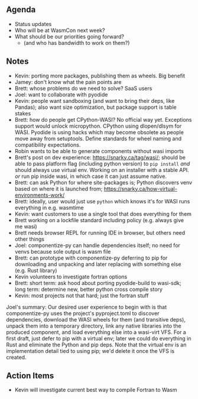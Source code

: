 ## Agenda
- Status updates
- Who will be at WasmCon next week?
- What should be our priorities going forward?
    - (and who has bandwidth to work on them?)

## Notes

- Kevin: porting more packages, publishing them as wheels.  Big benefit
- Jamey: don't know what the pain points are
- Brett: whose problems do we need to solve? SaaS users
- Joel: want to collaborate with pyodide
- Kevin: people want sandboxing (and want to bring their deps, like Pandas); also want size optimization, but package support is table stakes
- Brett: how do people get CPython-WASI?  No official way yet.  Exceptions support would unlock micropython.  CPython using dlopen/dlsym for WASI.  Pyodide is using hacks which may become obsolete as people move away from setuptools.  Define standards for wheel naming and compatibility expectations.  
- Robin wants to be able to generate components without wasi imports
- Brett's post on dev experience: https://snarky.ca/tag/wasi/; should be able to pass platform flag (including python version) to `pip install` _and_ should always use virtual env.  Working on an installer with a stable API.  _or_ run pip inside wasi, in which case it can just assume native.
- Brett: can ask Python for where site-packages is; Python discovers venv based on where it is launched from; https://snarky.ca/how-virtual-environments-work/
- Brett: ideally, user would just use `python` which knows it's for WASI runs everything in e.g. wasmtime
- Kevin: want customers to use a single tool that does everything for them
- Brett working on a lockfile standard including policy (e.g. always give me wasi)
- Brett needs browser REPL for running IDE in browser, but others need other things
- Joel: componentize-py can handle dependencies itself; no need for venvs because sole output is wasm file
- Brett: can prototype with componentize-py deferring to pip for downloading and unpacking and later replacing with something else (e.g. Rust library)
- Kevin volunteers to investigate fortran options
- Brett: short term: ask hood about porting pyodide-build to wasi-sdk; long term: determine new, better python cross compile story
- Kevin: most projects not that hard; just the fortran stuff

Joel's summary: Our desired user experience to begin with is that componentize-py uses the project's pyproject.toml to discover dependencies, download the WASI wheels for them (and transitive deps), unpack them into a temporary directory, link any native libraries into the produced component, and load everything else into a wasi-virt VFS.  For a first draft, just defer to pip with a virtual env; later we could do everything in Rust and eliminate the Python and pip deps.  Note that the virtual env is an implementation detail tied to using pip; we'd delete it once the VFS is created.

## Action Items

- Kevin will investigate current best way to compile Fortran to Wasm
